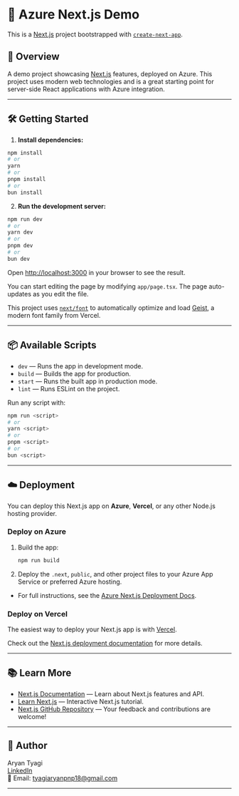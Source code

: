 # 🚀 Azure Next.js Demo

This is a [Next.js](https://nextjs.org) project bootstrapped with [`create-next-app`](https://nextjs.org/docs/app/api-reference/cli/create-next-app).

## 🌟 Overview

A demo project showcasing [Next.js](https://nextjs.org/) features, deployed on Azure. This project uses modern web technologies and is a great starting point for server-side React applications with Azure integration.

---

## 🛠️ Getting Started

1. **Install dependencies:**

```bash
npm install
# or
yarn
# or
pnpm install
# or
bun install
```

2. **Run the development server:**

```bash
npm run dev
# or
yarn dev
# or
pnpm dev
# or
bun dev
```

Open [http://localhost:3000](http://localhost:3000) in your browser to see the result.

You can start editing the page by modifying `app/page.tsx`. The page auto-updates as you edit the file.

This project uses [`next/font`](https://nextjs.org/docs/app/building-your-application/optimizing/fonts) to automatically optimize and load [Geist](https://vercel.com/font), a modern font family from Vercel.

---

## 📦 Available Scripts

- `dev` — Runs the app in development mode.
- `build` — Builds the app for production.
- `start` — Runs the built app in production mode.
- `lint` — Runs ESLint on the project.

Run any script with:

```bash
npm run <script>
# or
yarn <script>
# or
pnpm <script>
# or
bun <script>
```

---

## ☁️ Deployment

You can deploy this Next.js app on **Azure**, **Vercel**, or any other Node.js hosting provider.

### Deploy on Azure

1. Build the app:

    ```bash
    npm run build
    ```

2. Deploy the `.next`, `public`, and other project files to your Azure App Service or preferred Azure hosting.

- For full instructions, see the [Azure Next.js Deployment Docs](https://learn.microsoft.com/en-us/azure/developer/javascript/how-to/deploy-nextjs-web-app).

### Deploy on Vercel

The easiest way to deploy your Next.js app is with [Vercel](https://vercel.com/new?utm_medium=default-template&filter=next.js&utm_source=create-next-app&utm_campaign=create-next-app-readme).

Check out the [Next.js deployment documentation](https://nextjs.org/docs/app/building-your-application/deploying) for more details.

---

## 📚 Learn More

- [Next.js Documentation](https://nextjs.org/docs) — Learn about Next.js features and API.
- [Learn Next.js](https://nextjs.org/learn) — Interactive Next.js tutorial.
- [Next.js GitHub Repository](https://github.com/vercel/next.js) — Your feedback and contributions are welcome!

---

## 👤 Author

Aryan Tyagi  
[LinkedIn](https://www.linkedin.com/in/aryantyagi1805)  
📧 Email: tyagiaryanpnp18@gmail.com

---
